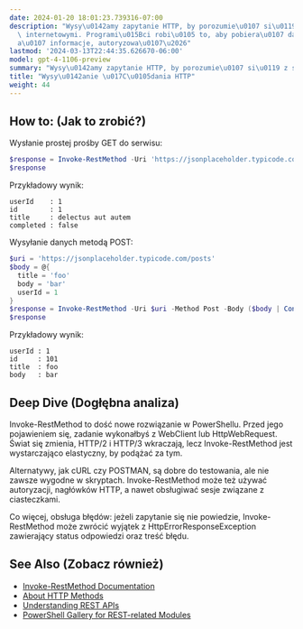 ```yaml
---
date: 2024-01-20 18:01:23.739316-07:00
description: "Wysy\u0142amy zapytanie HTTP, by porozumie\u0107 si\u0119 z serwisami\
  \ internetowymi. Programi\u015Bci robi\u0105 to, aby pobiera\u0107 dane, wysy\u0142\
  a\u0107 informacje, autoryzowa\u0107\u2026"
lastmod: '2024-03-13T22:44:35.626670-06:00'
model: gpt-4-1106-preview
summary: "Wysy\u0142amy zapytanie HTTP, by porozumie\u0107 si\u0119 z serwisami internetowymi."
title: "Wysy\u0142anie \u017C\u0105dania HTTP"
weight: 44
---
```


## How to: (Jak to zrobić?)
Wysłanie prostej prośby GET do serwisu:

```PowerShell
$response = Invoke-RestMethod -Uri 'https://jsonplaceholder.typicode.com/todos/1' -Method Get
$response
```

Przykładowy wynik:

```
userId    : 1
id        : 1
title     : delectus aut autem
completed : false
```

Wysyłanie danych metodą POST:

```PowerShell
$uri = 'https://jsonplaceholder.typicode.com/posts'
$body = @{
  title = 'foo'
  body = 'bar'
  userId = 1
}
$response = Invoke-RestMethod -Uri $uri -Method Post -Body ($body | ConvertTo-Json) -ContentType 'application/json'
$response
```

Przykładowy wynik:

```
userId : 1
id     : 101
title  : foo
body   : bar
```

## Deep Dive (Dogłębna analiza)
Invoke-RestMethod to dość nowe rozwiązanie w PowerShellu. Przed jego pojawieniem się, zadanie wykonałbyś z WebClient lub HttpWebRequest. Świat się zmienia, HTTP/2 i HTTP/3 wkraczają, lecz Invoke-RestMethod jest wystarczająco elastyczny, by podążać za tym. 

Alternatywy, jak cURL czy POSTMAN, są dobre do testowania, ale nie zawsze wygodne w skryptach. Invoke-RestMethod może też używać autoryzacji, nagłówków HTTP, a nawet obsługiwać sesje związane z ciasteczkami.

Co więcej, obsługa błędów: jeżeli zapytanie się nie powiedzie, Invoke-RestMethod może zwrócić wyjątek z HttpErrorResponseException zawierający status odpowiedzi oraz treść błędu.

## See Also (Zobacz również)
- [Invoke-RestMethod Documentation](https://docs.microsoft.com/en-us/powershell/module/microsoft.powershell.utility/invoke-restmethod)
- [About HTTP Methods](https://developer.mozilla.org/en-US/docs/Web/HTTP/Methods)
- [Understanding REST APIs](https://www.smashingmagazine.com/2018/01/understanding-using-rest-api/)
- [PowerShell Gallery for REST-related Modules](https://www.powershellgallery.com/)

